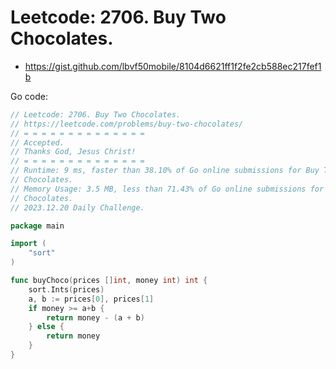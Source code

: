 # Leetcode: 2706. Buy Two Chocolates.

- https://gist.github.com/lbvf50mobile/8104d6621ff1f2fe2cb588ec217fef1b


Go code:
```Go
// Leetcode: 2706. Buy Two Chocolates.
// https://leetcode.com/problems/buy-two-chocolates/
// = = = = = = = = = = = = = =
// Accepted.
// Thanks God, Jesus Christ!
// = = = = = = = = = = = = = =
// Runtime: 9 ms, faster than 38.10% of Go online submissions for Buy Two
// Chocolates.
// Memory Usage: 3.5 MB, less than 71.43% of Go online submissions for Buy Two
// Chocolates.
// 2023.12.20 Daily Challenge.

package main

import (
	"sort"
)

func buyChoco(prices []int, money int) int {
	sort.Ints(prices)
	a, b := prices[0], prices[1]
	if money >= a+b {
		return money - (a + b)
	} else {
		return money
	}
}
```
